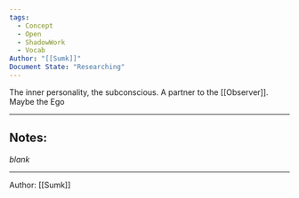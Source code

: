 ```yaml
---
tags:
  - Concept
  - Open
  - ShadowWork
  - Vocab
Author: "[[Sumk]]"
Document State: "Researching"
---
```

The inner personality, the subconscious.
A partner to the [[Observer]].
Maybe the Ego
- - - 
## Notes:
_blank_
- - - 
Author: [[Sumk]]
